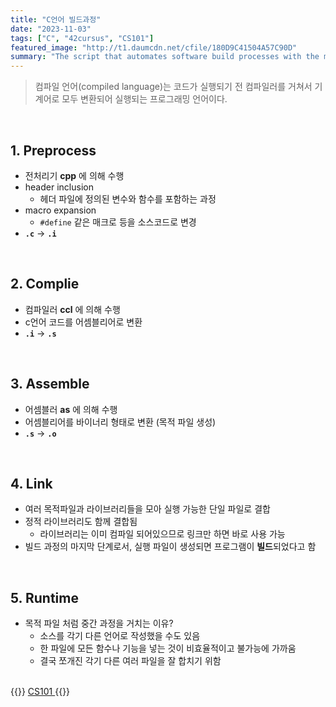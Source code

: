 ```yaml
---
title: "C언어 빌드과정"
date: "2023-11-03"
tags: ["C", "42cursus", "CS101"]
featured_image: "http://t1.daumcdn.net/cfile/180D9C41504A57C90D"
summary: "The script that automates software build processes with the make utility"
---
```


> 컴파일 언어(compiled language)는 코드가 실행되기 전 컴파일러를 거쳐서 기계어로 모두 변환되어 실행되는 프로그래밍 언어이다.

<br>

## 1. Preprocess
- 전처리기 **cpp** 에 의해 수행
- header inclusion
	- 헤더 파일에 정의된 변수와 함수를 포함하는 과정
- macro expansion
	- `#define` 같은 매크로 등을 소스코드로 변경
- **`.c`** -> **`.i`**

<br>

## 2. Complie
- 컴파일러 **ccl** 에 의해 수행
- c언어 코드를 어셈블리어로 변환
- **`.i`** -> **`.s`**

<br>

## 3. Assemble
- 어셈블러 **as** 에 의해 수행
- 어셈블리어를 바이너리 형태로 변환 (목적 파일 생성)
- **`.s`** -> **`.o`**

<br>

## 4. Link
- 여러 목적파일과 라이브러리들을 모아 실행 가능한 단일 파일로 결합
- 정적 라이브러리도 함께 결합됨
	- 라이브러리는 이미 컴파일 되어있으므로 링크만 하면 바로 사용 가능
- 빌드 과정의 마지막 단계로서, 실행 파일이 생성되면 프로그램이 **빌드**되었다고 함

<br>

## 5. **Runtime**
- 목적 파일 처럼 중간 과정을 거치는 이유?
	- 소스를 각기 다른 언어로 작성했을 수도 있음
	- 한 파일에 모든 함수나 기능을 넣는 것이 비효율적이고 불가능에 가까움
	- 결국 쪼개진 각기 다른 여러 파일을 잘 합치기 위함

<br>
{{<alert>}}
<a href="https://elecbrandy.github.io/tags/CS101"> CS101 </a>
{{</alert>}}
<br>
